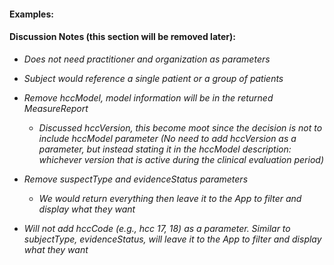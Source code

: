 #### Examples:

#### Discussion Notes (this section will be removed later):
  - *Does not need practitioner and organization as parameters*
  - *Subject would reference a single patient or a group of patients*   

  - *Remove hccModel, model information will be in the returned MeasureReport*
    - *Discussed hccVersion, this become moot since the decision is not to include hccModel parameter (No need to add hccVersion as a parameter, but instead stating it in the hccModel description: whichever version that is active during the clinical evaluation period)*
  - *Remove suspectType and evidenceStatus parameters*
    - *We would return everything then leave it to the App to filter and display what they want*
  - *Will not add hccCode (e.g., hcc 17, 18) as a parameter. Similar to subjectType, evidenceStatus, will leave it to the App to filter and display what they want*


 <br />
